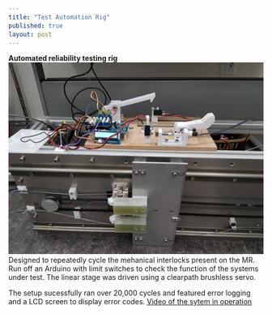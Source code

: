 ```yaml
---
title: "Test Automation Rig"
published: true
layout: post
---
```


**Automated reliability testing rig**
![rig](../assets/img/ReliabilityJig.jpg)
Designed to repeatedly cycle the mehanical interlocks present on the MR. Run off an Arduino with limit switches to check the function of the systems under test. The linear stage was driven using a clearpath brushless servo.

The setup sucessfully ran over 20,000 cycles and featured error logging and a LCD screen to display error codes.
[Video of the sytem in operation](https://photos.app.goo.gl/ScWVk6wpBpEZcAfZ7)
